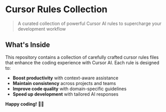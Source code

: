 # Cursor Rules Collection

> A curated collection of powerful Cursor AI rules to supercharge your development workflow

## What's Inside

This repository contains a collection of carefully crafted cursor rules files that enhance the coding experience with Cursor AI. Each rule is designed to:

- **Boost productivity** with context-aware assistance
- **Maintain consistency** across projects and teams  
- **Improve code quality** with domain-specific guidelines
- **Speed up development** with tailored AI responses

**Happy coding!** 🚀✨
